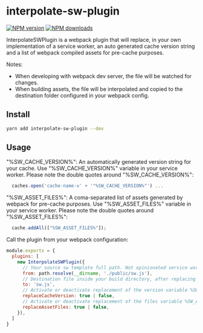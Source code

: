 # interpolate-sw-plugin

[![NPM version](https://img.shields.io/npm/v/interpolate-sw-plugin.svg?style=flat)](https://npmjs.com/package/interpolate-sw-plugin) [![NPM downloads](https://img.shields.io/npm/dm/interpolate-sw-plugin.svg?style=flat)](https://npmjs.com/package/interpolate-sw-plugin) 

InterpolateSWPlugin is a webpack plugin that will replace, in your own implementation of a service worker, an auto generated cache version string and a list of webpack compiled assets for pre-cache purposes.

Notes:
 
  - When developing with webpack dev server, the file will be watched for changes.
  - When building assets, the file will be interpolated and copied to the destination folder configured in your webpack config.

## Install

```bash
yarn add interpolate-sw-plugin --dev
```

## Usage

"%SW_CACHE_VERSION%": An automatically generated version string for your cache. Use "%SW_CACHE_VERSION%" variable in your service worker. Please note the double quotes around "%SW_CACHE_VERSION%":

```js    
  caches.open('cache-name-v' + '"%SW_CACHE_VERSION%"') ...
```
"%SW_ASSET_FILES%": A coma-separated list of assets generated by webpack for pre-cache purposes. Use "%SW_ASSET_FILES%" variable in your service worker. Please note the double quotes around "%SW_ASSET_FILES%":

```js
  cache.addAll(["%SW_ASSET_FILES%"]);
```

Call the plugin from your webpack configuration:

```js
module.exports = {  
  plugins: [
    new InterpolateSWPlugin({
      // Your source sw template full path. Not opinionated service worker implementation having variables to be replaced.
      from: path.resolve(__dirname, './public/sw.js'),
      // Destination file inside your build directory, after replacing variables.
      to: 'sw.js',
      // Activate or deactivate replacement of the version variable %SW_CACHE_VERSION%
      replaceCacheVersion: true | false,
      // Activate or deactivate replacement of the files variable %SW_ASSET_FILES%
      replaceAssetFiles: true | false,
    }),
  ]
}
```
